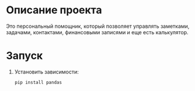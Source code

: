 # Описание проекта

Это персональный помощник, который позволяет управлять заметками, задачами, контактами, финансовыми записями и еще есть калькулятор. 

# Запуск

1. Установить зависимости:
   ```bash
   pip install pandas
